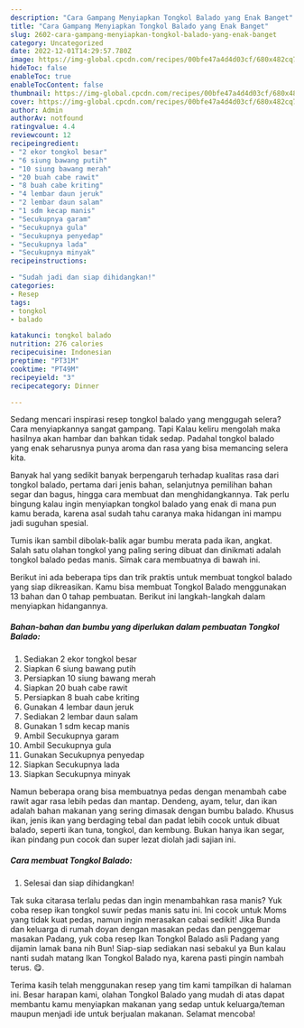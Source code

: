 ```yaml
---
description: "Cara Gampang Menyiapkan Tongkol Balado yang Enak Banget"
title: "Cara Gampang Menyiapkan Tongkol Balado yang Enak Banget"
slug: 2602-cara-gampang-menyiapkan-tongkol-balado-yang-enak-banget
category: Uncategorized
date: 2022-12-01T14:29:57.780Z
image: https://img-global.cpcdn.com/recipes/00bfe47a4d4d03cf/680x482cq70/tongkol-balado-foto-resep-utama.jpg
hideToc: false
enableToc: true
enableTocContent: false
thumbnail: https://img-global.cpcdn.com/recipes/00bfe47a4d4d03cf/680x482cq70/tongkol-balado-foto-resep-utama.jpg
cover: https://img-global.cpcdn.com/recipes/00bfe47a4d4d03cf/680x482cq70/tongkol-balado-foto-resep-utama.jpg
author: Admin
authorAv: notfound
ratingvalue: 4.4
reviewcount: 12
recipeingredient:
- "2 ekor tongkol besar"
- "6 siung bawang putih"
- "10 siung bawang merah"
- "20 buah cabe rawit"
- "8 buah cabe kriting"
- "4 lembar daun jeruk"
- "2 lembar daun salam"
- "1 sdm kecap manis"
- "Secukupnya garam"
- "Secukupnya gula"
- "Secukupnya penyedap"
- "Secukupnya lada"
- "Secukupnya minyak"
recipeinstructions:

- "Sudah jadi dan siap dihidangkan!"
categories:
- Resep
tags:
- tongkol
- balado

katakunci: tongkol balado 
nutrition: 276 calories
recipecuisine: Indonesian
preptime: "PT31M"
cooktime: "PT49M"
recipeyield: "3"
recipecategory: Dinner

---
```



Sedang mencari inspirasi resep tongkol balado yang menggugah selera? Cara menyiapkannya sangat gampang. Tapi Kalau keliru mengolah maka hasilnya akan hambar dan bahkan tidak sedap. Padahal tongkol balado yang enak seharusnya punya aroma dan rasa yang bisa memancing selera kita.


Banyak hal yang sedikit banyak berpengaruh terhadap kualitas rasa dari tongkol balado, pertama dari jenis bahan, selanjutnya pemilihan bahan segar dan bagus, hingga cara membuat dan menghidangkannya. Tak perlu bingung kalau ingin menyiapkan tongkol balado yang enak di mana pun kamu berada, karena asal sudah tahu caranya maka hidangan ini mampu jadi suguhan spesial.

Tumis ikan sambil dibolak-balik agar bumbu merata pada ikan, angkat. Salah satu olahan tongkol yang paling sering dibuat dan dinikmati adalah tongkol balado pedas manis. Simak cara membuatnya di bawah ini.


Berikut ini ada beberapa tips dan trik praktis untuk membuat tongkol balado yang siap dikreasikan. Kamu bisa membuat Tongkol Balado menggunakan 13 bahan dan 0 tahap pembuatan. Berikut ini langkah-langkah dalam menyiapkan hidangannya.

<!--inarticleads1-->

##### Bahan-bahan dan bumbu yang diperlukan dalam pembuatan Tongkol Balado:

1. Sediakan 2 ekor tongkol besar
1. Siapkan 6 siung bawang putih
1. Persiapkan 10 siung bawang merah
1. Siapkan 20 buah cabe rawit
1. Persiapkan 8 buah cabe kriting
1. Gunakan 4 lembar daun jeruk
1. Sediakan 2 lembar daun salam
1. Gunakan 1 sdm kecap manis
1. Ambil Secukupnya garam
1. Ambil Secukupnya gula
1. Gunakan Secukupnya penyedap
1. Siapkan Secukupnya lada
1. Siapkan Secukupnya minyak


Namun beberapa orang bisa membuatnya pedas dengan menambah cabe rawit agar rasa lebih pedas dan mantap. Dendeng, ayam, telur, dan ikan adalah bahan makanan yang sering dimasak dengan bumbu balado. Khusus ikan, jenis ikan yang berdaging tebal dan padat lebih cocok untuk dibuat balado, seperti ikan tuna, tongkol, dan kembung. Bukan hanya ikan segar, ikan pindang pun cocok dan super lezat diolah jadi sajian ini. 

<!--inarticleads2-->

##### Cara membuat Tongkol Balado:


1. Selesai dan siap dihidangkan!

Tak suka citarasa terlalu pedas dan ingin menambahkan rasa manis? Yuk coba resep ikan tongkol suwir pedas manis satu ini. Ini cocok untuk Moms yang tidak kuat pedas, namun ingin merasakan cabai sedikit! Jika Bunda dan keluarga di rumah doyan dengan masakan pedas dan penggemar masakan Padang, yuk coba resep Ikan Tongkol Balado asli Padang yang dijamin lamak bana nih Bun! Siap-siap sediakan nasi sebakul ya Bun kalau nanti sudah matang Ikan Tongkol Balado nya, karena pasti pingin nambah terus. 😋. 

Terima kasih telah menggunakan resep yang tim kami tampilkan di halaman ini. Besar harapan kami, olahan Tongkol Balado yang mudah di atas dapat membantu kamu menyiapkan makanan yang sedap untuk keluarga/teman maupun menjadi ide untuk berjualan makanan. Selamat mencoba!
